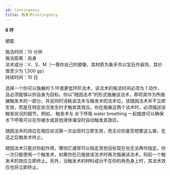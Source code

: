 ```yaml
---
id: Contingency
title: 触发术Contingency
---
```


**6 环**

塑能

施法时间：10 分钟  
施法距离：自身  
法术成分：V、S、M（一尊你自己的塑像，其材质为象牙并以宝石作装饰，其价值至少为 1,500 gp）  
持续时间：10 日

选择一个你可以施展的 5 环或更低环阶法术，该法术的施法时间必须为 1 动作，且必须能够以你自身为目标。你以“随因法术”的形式施展该法术，即将其作为所施展触发术的一部分，并且同时消耗该法术与触发术的法术位。该随因法术并不立即生效，而是在特定状况发生时才触发其效应。你在施展这两个法术时，必须描述该触发状况的细节。例如，
触发术与
水下呼吸
water breathing 一起施放可以确保水下呼吸可以在你被水或其他液体淹没时自动触发其效应。

随因法术的效应在相应状况第一次出现时立即生效，而无论你是否想要这么做，在这之后触发术终止。

随因法术只能对你起作用，哪怕它通常可以指定其他目标现在也无法再作指定。你一次只能使用一个触发术，如果你在已施放该法术时再次施展该法术，则前一个触发术的效应立即终止。另外，当触发术的材料成分不在你的角色身上时，其法术效应也将立即终止。
